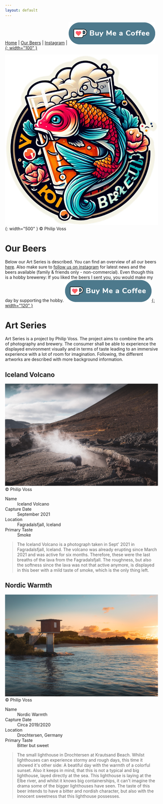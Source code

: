 ```yaml
---
layout: default
---
```

[Home](./index.html)  | [Our Beers](./all-beers.html) | [Instagram](https://www.instagram.com/koi_braeu/) | [![Buy me a Coffee](/kofi2.png){: width="100" }](https://ko-fi.com/koibraeu)

![Koi Braeu](/thumbnail.png){: width="500" }
&copy; Philip Voss

# Our Beers
Below our Art Series is described. You can find an overview of all our beers [here](./all-beers.html). Also make sure to [follow us on instagram](https://www.instagram.com/koi_braeu/) for latest news and the beers available (family & friends only - non-commercial). Even though this is a hobby brewerey: If you liked the beers I sent you, you would make my day by supporting the hobby. [![Buy me a Coffee](/kofi2.png){: width="120" }](https://ko-fi.com/koibraeu)

# Art Series
Art Series is a project by Philip Voss. The project aims to combine the arts of photography and brewery. The consumer shall be able to experience the displayed environment visually and in terms of taste leading to an immersive experience with a lot of room for imagination. Following, the different artworks are described with more background information.

## Iceland Volcano 
![Iceland Volcano](/iceland_volcano.jpg)
&copy; Philip Voss

<dl>
<dt>Name</dt>
<dd>Iceland Volcano</dd>
<dt>Capture Date</dt>
<dd>September 2021</dd>
<dt>Location</dt>
<dd>Fagradalsfjall, Iceland</dd>
<dt>Primary Taste</dt>
<dd>Smoke</dd>
</dl>

> The Iceland Volcano is a photograph taken in Sept' 2021 in Fagradalsfjall, Iceland.
> The volcano was already erupting since March 2021 and was active for six months.
> Therefore, these were the last breaths of the lava from the Fagradalsfjall. 
> The roughness, but also the softness since the lava was not that active anymore, is displayed in this beer
> with a mild taste of smoke, which is the only thing left.

## Nordic Warmth
![Nordic Warmth](/nordic_warmth.jpg)
&copy; Philip Voss

<dl>
<dt>Name</dt>
<dd>Nordic Warmth</dd>
<dt>Capture Date</dt>
<dd>Circa 2019/2020</dd>
<dt>Location</dt>
<dd>Drochtersen, Germany</dd>
<dt>Primary Taste</dt>
<dd>Bitter but sweet</dd>
</dl>

> The small lighthouse in Drochtersen at Krautsand Beach. 
> Whilst lighthouses can experience stormy and rough days, this time it showed it's other side:
> A beatiful day with the warmth of a colorful sunset. Also it keeps in mind, that this is not 
> a typical and big lighthouse, layed directly at the sea. This lighthouse is laying
> at the Elbe river, and whilst it knows big containerships, it can't imagine the drama some of 
> the bigger lighthouses have seen.
> The taste of this beer intends to have a bitter and nordish character, but also with the innocent sweetness that this lighthouse possesses.

